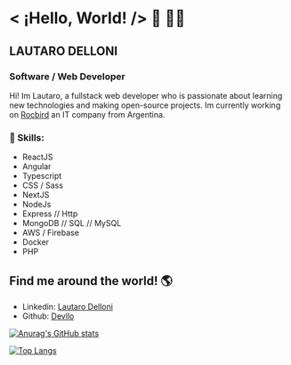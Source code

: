 # < ¡Hello, World! /> 👋 👨‍💻

## LAUTARO DELLONI
### Software / Web Developer 

Hi! Im Lautaro, a fullstack web developer who is passionate about learning new technologies and making open-source projects. Im currently working on [Rocbird](https://www.linkedin.com/company/rocbird ) an IT company from Argentina.

### 🥇 Skills:

- ReactJS
- Angular
- Typescript
- CSS / Sass 
- NextJS
- NodeJs
- Express // Http
- MongoDB // SQL // MySQL
- AWS / Firebase 
- Docker
- PHP

## Find me around the world! 🌎

- Linkedin: [Lautaro Delloni](https://www.linkedin.com/in/lautarodelloni)
- Github: [Devllo](https://github.com/DeVllo)


[![Anurag's GitHub stats](https://github-readme-stats.vercel.app/api?username=devllo&theme=dracula&show_icons=true&count_private=true)](https://github.com/anuraghazra/github-readme-stats)

[![Top Langs](https://github-readme-stats.vercel.app/api/top-langs/?username=devllo&layout=compact)](https://github.com/anuraghazra/github-readme-stats)
